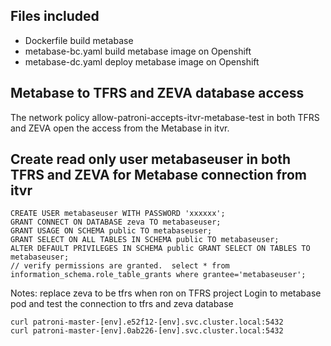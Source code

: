 ## Files included
* Dockerfile build metabase 
* metabase-bc.yaml build metabase image on Openshift
* metabase-dc.yaml deploy metabase image on Openshift

## Metabase to TFRS and ZEVA database access
The network policy allow-patroni-accepts-itvr-metabase-test in both TFRS and ZEVA open the access from the Metabase in itvr.

## Create read only user metabaseuser in both TFRS and ZEVA for Metabase connection from itvr
```//login zeva database as postgres user, psql zeva
CREATE USER metabaseuser WITH PASSWORD 'xxxxxx';
GRANT CONNECT ON DATABASE zeva TO metabaseuser;
GRANT USAGE ON SCHEMA public TO metabaseuser;
GRANT SELECT ON ALL TABLES IN SCHEMA public TO metabaseuser;
ALTER DEFAULT PRIVILEGES IN SCHEMA public GRANT SELECT ON TABLES TO metabaseuser;
// verify permissions are granted.  select * from information_schema.role_table_grants where grantee='metabaseuser';
```
Notes: replace zeva to be tfrs when ron on TFRS project
Login to metabase pod and test the connection to tfrs and zeva database
```
curl patroni-master-[env].e52f12-[env].svc.cluster.local:5432
curl patroni-master-[env].0ab226-[env].svc.cluster.local:5432
```